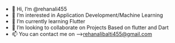 - 👋 Hi, I’m @rehanali455
- 👀 I’m interested in Application Development/Machine Learning
- 🌱 I’m currently learning Flutter
- 💞️ I’m looking to collaborate on Projects Based on flutter and Dart
- 📫 You can contact me on -->rehanalibalti455@gmail.com


<!---
rehanali455/rehanali455 is a ✨ special ✨ repository because its `README.md` (this file) appears on your GitHub profile.
You can click the Preview link to take a look at your changes.
--->
